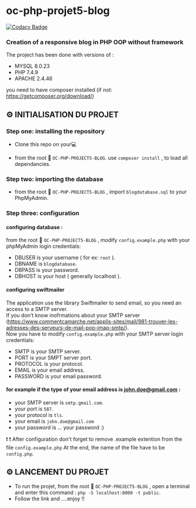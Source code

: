 # oc-php-projet5-blog

[![Codacy Badge](https://app.codacy.com/project/badge/Grade/19c8e61683884e51b95497b85df137dc)](https://www.codacy.com/gh/Flo654/oc-php-projet5-blog/dashboard?utm_source=github.com&amp;utm_medium=referral&amp;utm_content=Flo654/oc-php-projet5-blog&amp;utm_campaign=Badge_Grade)

### Creation of a responsive blog in PHP OOP without framework


The project has been done with versions of :
* MYSQL 8.0.23
* PHP 7.4.9
* APACHE 2.4.46

you need to have composer installed (if not: https://getcomposer.org/download/)



## :gear: INITIALISATION DU PROJET

### Step one: installing the repository

* Clone this repo on your:computer:

* from the root :file_folder: `OC-PHP-PROJECT5-BLOG`. use  `composer install` , to load all dependancies. 

### Step two: importing the database

* from the root :file_folder: `OC-PHP-PROJECT5-BLOG` , import `blogdatabase.sql` to your PhpMyAdmin.

 ### Step three: configuration

#### configuring database : 
from the root :file_folder: `OC-PHP-PROJECT5-BLOG` , modify `config.example.php` with your phpMyAdmin login credentials:<br/>

* DBUSER is your username ( for ex: `root` ).
* DBNAME is `blogdatabase`.
* DBPASS is your password.
* DBHOST is your host ( generally localhost ).

#### configuring swiftmailer

The application use the library Swiftmailer to send email, so you need an access to a SMTP server.<br/>
If you don't know inofrmations about your SMTP server (https://www.commentcamarche.net/applis-sites/mail/981-trouver-les-adresses-des-serveurs-de-mail-pop-imap-smtp/).<br/>
Now you have to modify `config.example.php` with your SMTP server login credentials:

* SMTP is your SMTP server.
* PORT is your SMPT server port.
* PROTOCOL is your protocol.
* EMAIL is your email address.
* PASSWORD is your email password.

#### for example if the type of your email address is john.doe@gmail.com : 

* your SMTP server is `smtp.gmail.com`.
* your port is `587`.
* your protocol is `tls`.
* your email is `john.doe@gmail.com`
* your password is ... your password :)

:heavy_exclamation_mark: :heavy_exclamation_mark:  After configuration don't forget to remove .example extention from the file `config.example.php`
 At the end, the name of the file have to be `config.php`.

 ## :gear: LANCEMENT DU PROJET

 - To run the projet, from the root :file_folder: `OC-PHP-PROJECT5-BLOG` , open a terminal and enter this command : `php -S localhost:8000 -t public`.
 - Follow the link and ....enjoy !!



